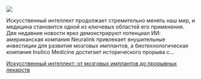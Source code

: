 <!--2025-06-04 13:49:11-->
<div class="yb">
  <div class="rss habr"><img src="https://habrastorage.org/getpro/habr/upload_files/fe8/ba5/010/fe8ba50107c08acb8528d79d8be0e545.png" /><p>Искусственный интеллект продолжает стремительно менять наш мир, и медицина становится одной из ключевых областей его применения. Две недавние новости ярко демонстрируют потенциал ИИ: американская компания Neuralink привлекает внушительные инвестиции для развития мозговых имплантов, а биотехнологическая компания Insilico Medicine достигает исторического прорыва с... <p class="titl"><a href="https://habr.com/ru/companies/finam_broker/news/915650/?utm_source=habrahabr&utm_medium=rss&utm_campaign=915650">Искусственный интеллект: от мозговых имплантов до прорывных лекарств</a></p></div>
</div>
